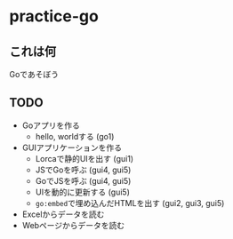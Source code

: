 # practice-go

## これは何

Goであそぼう

## TODO

- Goアプリを作る
    - hello, worldする (go1)
- GUIアプリケーションを作る
    - Lorcaで静的UIを出す (gui1)
    - JSでGoを呼ぶ (gui4, gui5)
    - GoでJSを呼ぶ (gui4, gui5)
    - UIを動的に更新する (gui5)
    - `go:embed`で埋め込んだHTMLを出す (gui2, gui3, gui5)
- Excelからデータを読む
- Webページからデータを読む
